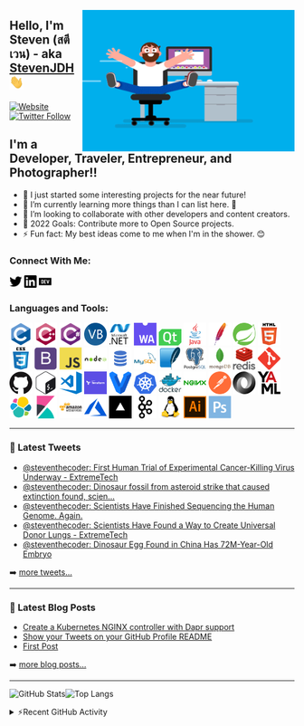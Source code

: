 [<img alt="logo" align="right" height="250" width="375" src="assets/coder.gif" />](# "Logo")

## Hello, I'm Steven (สตีเวน) - aka [StevenJDH][website] <img alt="waving hand" src="assets/Hi.gif" width="25">

[![Website](https://img.shields.io/website?down_color=green&down_message=water&label=🍺Buy%20me%20a&style=for-the-badge&up_color=yellow&up_message=beer&url=https%3A%2F%2Fwww.paypal.me%2Fstevenjdh%2F5)](https://www.paypal.me/stevenjdh/5 "Buy me a beer with PayPal")
[![Twitter Follow](https://img.shields.io/twitter/follow/steventhecoder?color=1DA1F2&logo=twitter&label=Twitter%20%7C%20Follow%20Me&style=for-the-badge)](https://twitter.com/intent/follow?original_referer=https%3A%2F%2Fgithub.com%2FStevenJDH&screen_name=steventhecoder "Follow me on Twitter")


## I'm a Developer, Traveler, Entrepreneur, and Photographer!!

- 🔭 I just started some interesting projects for the near future!
- 🌱 I’m currently learning more things than I can list here. 🤣
- 👯 I’m looking to collaborate with other developers and content creators.
- 🥅 2022 Goals: Contribute more to Open Source projects.
- ⚡ Fun fact: My best ideas come to me when I'm in the shower. 😊

### Connect With Me:

[<img alt="@steventhecoder | Twitter" width="22px" src="assets/contact/twitter-icon.svg" />][twitter]
[<img alt="Steven Jenkins De Haro | LinkedIn" width="22px" src="assets/contact/linkedin-icon.svg" />][linkedin]
[<img alt="@stevenjdh | dev.to" width="22px" src="assets/contact/dev-to-icon.svg" />][devto]

### Languages and Tools:

[<img alt="c" width="40px" src="assets/lang/c-original.svg" />](https://www.cprogramming.com/ "C")
[<img alt="cplusplus" width="40px" src="assets/lang/cplusplus-original.svg" />](https://www.w3schools.com/cpp/ "C++")
[<img alt="csharp" width="40px" src="assets/lang/csharp-original.svg" />](https://www.w3schools.com/cs/ "C#")
[<img alt="visual basic .net" width="40px" src="assets/lang/visual-basic.png" />](https://www.tutorialspoint.com/vb.net/index.htm "Visual Basic .NET")
[<img alt="dotnet" width="40px" src="assets/lang/dot-net-original-wordmark.svg" />](https://dotnet.microsoft.com/ ".NET Framework")
[<img alt="webassembly" width="40px" src="assets/lang/web-assembly.png" />](https://webassembly.org/ "WebAssembly")
[<img alt="qt" width="40px" src="assets/lang/qt.svg" />](https://www.qt.io/ "Qt")
[<img alt="java" width="40px" src="assets/lang/java-original-wordmark.svg" />](https://www.java.com "Java")
[<img alt="maven" width="40px" src="assets/lang/maven.png" />](https://maven.apache.org/ "Maven")
[<img alt="spring" width="40px" src="assets/lang/spring.svg" />](https://spring.io/ "Spring")
[<img alt="html5" width="40px" src="assets/lang/html5-original-wordmark.svg" />](https://www.w3.org/html/ "HTML5")
[<img alt="css3" width="40px" src="assets/lang/css3-original-wordmark.svg" />](https://www.w3schools.com/css/ "CSS3")
[<img alt="bootstrap" width="40px" src="assets/lang/bootstrap-plain.svg" />](https://getbootstrap.com "Bootstrap")
[<img alt="javascript" width="40px" src="assets/lang/javascript-original.svg" />](https://developer.mozilla.org/en-US/docs/Web/JavaScript "JavaScript")
[<img alt="nodejs" width="40px" src="assets/lang/nodejs-original-wordmark.svg" />](https://nodejs.org "Node.js")
[<img alt="sql" width="40px" src="assets/lang/sql.png" />](https://www.w3schools.com/sql/ "SQL")
[<img alt="mysql" width="40px" src="assets/lang/mysql-original-wordmark.svg" />](https://www.mysql.com/ "MySQL")
[<img alt="sqlite" width="40px" src="assets/lang/sqlite.svg" />](https://www.sqlite.org/ "SQLite")
[<img alt="postgresql" width="40px" src="assets/lang/postgresql-original-wordmark.svg" />](https://www.postgresql.org "PostgreSQL")
[<img alt="mongodb" width="40px" src="assets/lang/mongodb-original-wordmark.svg" />](https://www.mongodb.com/ "MongoDB")
[<img alt="redis" width="40px" src="assets/lang/redis-original-wordmark.svg" />](https://redis.io "Redis")
[<img alt="git" width="40px" src="assets/lang/git.svg" />](https://git-scm.com/ "Git")
[<img alt="github" width="40px" src="assets/lang/github.png" />](https://github.com "GitHub")
[<img alt="bash" width="40px" src="assets/lang/bash.svg" />](https://www.gnu.org/software/bash/ "Bash")
[<img alt="visual studio code" width="40px" src="assets/lang/visual-studio-code.png" />](https://code.visualstudio.com "Visual Studio Code")
[<img alt="terraform" width="40px" src="assets/lang/terraform.png" />](https://www.terraform.io/ "Terraform")
[<img alt="vagrant" width="40px" src="assets/lang/vagrant.svg" />](https://www.vagrantup.com/ "Vagrant")
[<img alt="kubernetes" width="40px" src="assets/lang/kubernetes.svg" />](https://kubernetes.io "Kubernetes")
[<img alt="docker" width="40px" src="assets/lang/docker-original-wordmark.svg" />](https://www.docker.com/ "Docker")
[<img alt="nginx" width="40px" src="assets/lang/nginx-original.svg" />](https://www.nginx.com "Nginx")
[<img alt="postman" width="40px" src="assets/lang/postman.svg" />](https://postman.com "Postman")
[<img alt="json" width="40px" src="assets/lang/json.png" />](https://www.w3schools.com/js/js_json_intro.asp "JSON")
[<img alt="yaml" width="40px" src="assets/lang/yaml.png" />](https://www.tutorialspoint.com/yaml/index.htm "YAML")
[<img alt="elasticsearch" width="40px" src="assets/lang/elasticsearch.svg" />](https://www.elastic.co "Elasticsearch")
[<img alt="kibana" width="40px" src="assets/lang/kibana.svg" />](https://www.elastic.co/kibana "Kibana")
[<img alt="aws" width="40px" src="assets/lang/amazonwebservices-original-wordmark.svg" />](https://aws.amazon.com "AWS")
[<img alt="azure" width="40px" src="assets/lang/azure.svg" />](https://azure.microsoft.com "Azure")
[<img alt="vercel" width="40px" src="assets/lang/vercel.png" />](https://vercel.com "Vercel")
[<img alt="kafka" width="40px" src="assets/lang/kafka.svg" />](https://kafka.apache.org/ "Kafka")
[<img alt="linux" width="40px" src="assets/lang/linux-original.svg" />](https://www.linux.org/ "Linux")
[<img alt="illustrator" width="40px" src="assets/lang/adobe-ai.svg" />](https://www.adobe.com/products/illustrator.html "Illustrator")
[<img alt="photoshop" width="40px" src="assets/lang/photoshop-plain.svg" />](https://www.adobe.com/products/photoshop.html "Photoshop")

---

### 📱 Latest Tweets

<!-- TWITTER:START -->
- [@steventhecoder: First Human Trial of Experimental Cancer-Killing Virus Underway - ExtremeTech](https://rss.app/articles/cb4e791f6f6d729c074351566bd3a7c508111d6e0c2bb7f7c7ec9312808568c3e70dea4f2d899a2db0bd6b78dd1c0b9563d46de7c61a7e108239c26087)
- [@steventhecoder: Dinosaur fossil from asteroid strike that caused extinction found, scien...](https://rss.app/articles/cb4e791f6f6d729c074351566bd3a7c508111d6e0c2bb7f7c7ec9312808568c3e70dea4f2d899a2db0bd6b78dd140b9b61dc6fe6c0137e1c8238c06385)
- [@steventhecoder: Scientists Have Finished Sequencing the Human Genome. Again.](https://rss.app/articles/cb4e791f6f6d729c074351566bd3a7c508111d6e0c2bb7f7c7ec9312808568c3e70dea4f2d899a2db0bd6b78de15079562d360e8c1167e16823bc76780)
- [@steventhecoder: Scientists Have Found a Way to Create Universal Donor Lungs - ExtremeTech](https://rss.app/articles/cb4e791f6f6d729c074351566bd3a7c508111d6e0c2bb7f7c7ec9312808568c3e70dea4f2d899a2db0bd6b79d612099160dd69e2c1107816833bc66b87)
- [@steventhecoder: Dinosaur Egg Found in China Has 72M-Year-Old Embryo](https://rss.app/articles/cb4e791f6f6d729c074351566bd3a7c508111d6e0c2bb7f7c7ec9312808568c3e70dea4f2d899a2db0bd6b79d7140b9466d26ce3c715781c883bc46784)
<!-- TWITTER:END -->

➡️ [more tweets...](https://twitter.com/steventhecoder)

---

### 📕 Latest Blog Posts

<!-- BLOG-POST-LIST:START -->
- [Create a Kubernetes NGINX controller with Dapr support](https://dev.to/stevenjdh/create-a-kubernetes-nginx-controller-with-dapr-support-3e8n)
- [Show your Tweets on your GitHub Profile README](https://dev.to/stevenjdh/show-your-tweets-on-your-github-profile-readme-141i)
- [First Post](https://dev.to/stevenjdh/first-post-5c0e)
<!-- BLOG-POST-LIST:END -->

➡️ [more blog posts...](https://dev.to/stevenjdh)

---

![GitHub Stats](https://github-readme-stats.stevenjdh.vercel.app/api?username=stevenjdh&show_icons=true&hide_border=true)![Top Langs](https://github-readme-stats.stevenjdh.vercel.app/api/top-langs/?username=stevenjdh&layout=compact&hide_border=true&langs_count=8)

<details>
  <summary>⚡Recent GitHub Activity</summary>

<!--RECENT_ACTIVITY:last_update-->
Last Updated: Sunday 2022/12/11, 2:08:58 AM GMT+0100
<!--RECENT_ACTIVITY:last_update_end-->
<!--RECENT_ACTIVITY:start-->
1. 🎉 Merged PR [#6](https://github.com/StevenJDH/helm-charts/pull/6) in [StevenJDH/helm-charts](https://github.com/StevenJDH/helm-charts)
2. 💪 Opened PR [#6](https://github.com/StevenJDH/helm-charts/pull/6) in [StevenJDH/helm-charts](https://github.com/StevenJDH/helm-charts)
3. ✌️ Released [2.9.4](https://github.com/StevenJDH/aws-cwl-exporter/releases/tag/2.9.4) in [StevenJDH/aws-cwl-exporter](https://github.com/StevenJDH/aws-cwl-exporter)
4. 🎉 Merged PR [#5](https://github.com/StevenJDH/helm-charts/pull/5) in [StevenJDH/helm-charts](https://github.com/StevenJDH/helm-charts)
5. 💪 Opened PR [#5](https://github.com/StevenJDH/helm-charts/pull/5) in [StevenJDH/helm-charts](https://github.com/StevenJDH/helm-charts)
<!--RECENT_ACTIVITY:end-->

</details>

[website]: https://github.com/StevenJDH "GitHub"
[twitter]: https://twitter.com/steventhecoder "Twitter"
[linkedin]: https://www.linkedin.com/in/stevendeharo "LinkedIn"
[devto]: https://dev.to/stevenjdh "dev.to"
